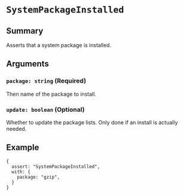 # `SystemPackageInstalled`

## Summary

Asserts that a system package is installed.

## Arguments

### `package: string` (Required)

Then name of the package to install.

### `update: boolean` (Optional)

Whether to update the package lists.  Only done if an install is actually needed.

## Example

```json5
{
  assert: "SystemPackageInstalled",
  with: {
    package: "gzip",
  }
}
```
